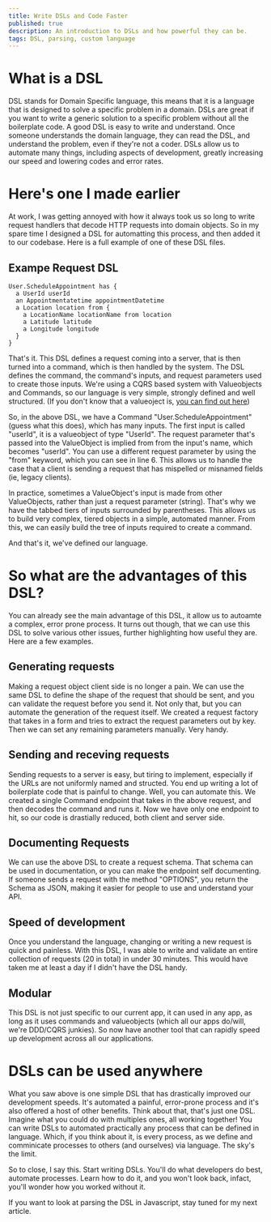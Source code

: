 ```yaml
---
title: Write DSLs and Code Faster
published: true
description: An introduction to DSLs and how powerful they can be.
tags: DSL, parsing, custom language 
---
```


# What is a DSL
DSL stands for Domain Specific language, this means that it is a language that is designed to solve a specific problem in a domain.
DSLs are great if you want to write a generic solution to a specific problem without all the boilerplate code.
A good DSL is easy to write and understand. Once someone understands the domain language, they can read the DSL, and understand the problem, even if they're not a coder.
DSLs allow us to automate many things, including aspects of development, greatly increasing our speed and lowering codes and error rates.

# Here's one I made earlier
At work, I was getting annoyed with how it always took us so long to write request handlers that decode HTTP requests into domain objects. So in my spare time I designed a DSL for automatting this process, and then added it to our codebase. Here is a full example of one of these DSL files.

## Exampe Request DSL
```
User.ScheduleAppointment has { 
  a UserId userId 
  an Appointmentatetime appointmentDatetime
  a Location location from {
    a LocationName locationName from location
    a Latitude latitude
    a Longitude longitude
  }
}
```

That's it.
This DSL defines a request coming into a server, that is then turned into a command, which is then handled by the system.
The DSL defines the command, the command's inputs, and request parameters used to create those inputs. We're using a CQRS based system with Valueobjects and Commands, so our language is very simple, strongly defined and well structured. (If you don't know that a valueoject is, [you can find out here](https://en.wikipedia.org/wiki/Value_object))

So, in the above DSL, we have a Command "User.ScheduleAppointment" (guess what this does), which has many inputs. The first input is called "userId", it is a valueobject of type "UserId". The request parameter that's passed into the ValueObject is implied from from the input's name, which becomes "userId". You can use a different request parameter by using the "from" keyword, which you can see in line 6. This allows us to handle the case that a client is sending a request that has mispelled or misnamed fields (ie, legacy clients).

In practice, sometimes a ValueObject's input is made from other ValueObjects, rather than just a request parameter (string). That's why we have the tabbed tiers of inputs surrounded by parentheses. This allows us to build very complex, tiered objects in a simple, automated manner. From this, we can easily build the tree of inputs required to create a command.

And that's it, we've defined our language. 

# So what are the advantages of this DSL?
You can already see the main advantage of this DSL, it allow us to autoamte a complex, error prone process. It turns out though, that we can use this DSL to solve various other issues, further highlighting how useful they are. Here are a few examples.

## Generating requests
Making a request object client side is no longer a pain. We can use the same DSL to define the shape of the request that should be sent, and you can validate the request before you send it. Not only that, but you can automate the generation of the request itself. We created a request factory that takes in a form and tries to extract the request parameters out by key. Then we can set any remaining parameters manually. Very handy.

## Sending  and receving requests
Sending requests to a server is easy, but tiring to implement, especially if the URLs are not uniformly named and structed. You end up writing a lot of boilerplate code that is painful to change. Well, you can automate this. We created a single Command endpoint that takes in the above request, and then decodes the command and runs it. Now we have only one endpoint to hit, so our code is drastially reduced, both client and server side.

## Documenting Requests
We can use the above DSL to create a request schema. That schema can be used in documentation, or you can make the endpoint self documenting. If someone sends a request with the method "OPTIONS", you return the Schema as JSON, making it easier for people to use and understand your API.

## Speed of development
Once you understand the language, changing or writing a new request is quick and painless. With this DSL, I was able to write and validate an entire collection of requests (20 in total) in under 30 minutes. This would have taken me at least a day if I didn't have the DSL handy. 

## Modular
This DSL is not just specific to our current app, it can used in any app, as long as it uses commands and valueobjects (which all our apps do/will, we're DDD/CQRS junkies). So now have another tool that can rapidly speed up development across all our applications.

# DSLs can be used anywhere
What you saw above is one simple DSL that has drastically improved our development speeds. It's automated a painful, error-prone process and it's also offered a host of other benefits. Think about that, that's just one DSL. Imagine what you could do with multiples ones, all working together! You can write DSLs to automated practically any process that can be defined in language. Which, if you think about it, is every process, as we define and comminicate processes to others (and ourselves) via language. The sky's the limit.

So to close, I say this. Start writing DSLs. You'll do what developers do best, automate processes. Learn how to do it, and you won't look back, infact, you'll wonder how you worked without it.

If you want to look at parsing the DSL in Javascript, stay tuned for my next article.
